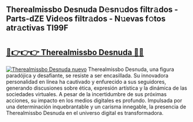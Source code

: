 ## Therealmissbo Desnuda D𝚎sn𝚞dos filtr𝚊dos - Parts-dZE Vid𝚎os filtr𝚊dos - N𝚞evas f𝚘tos atr𝚊ctivas TI99F

# <h2><a href="http://mb7fyk.tromn.icu/?c=Therealmissbo+Desnuda">🔗👉👉👉 Therealmissbo Desnuda 🔗🔗</a></h2>

[![Therealmissbo Desnuda nuevo](https://i.imgur.com/pEAQMta.gif)](http://mb7fyk.tromn.icu/?c=Therealmissbo+Desnuda)
Therealmissbo Desnuda, una figura paradójica y desafiante, se resiste a ser encasillada. Su innovadora personalidad en línea ha cautivado y enfurecido a sus seguidores, generando discusiones sobre ética, expresión artística y la dinámica de las sociedades virtuales. A pesar de la incertidumbre de sus próximas acciones, su impacto en los medios digitales es profundo. Impulsada por una determinación inquebrantable y un carisma innegable, la presencia de Therealmissbo Desnuda en el universo digital es transformadora.
